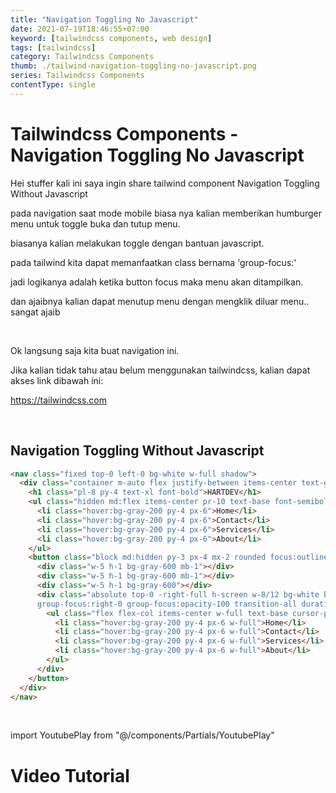 ```yaml
---
title: "Navigation Toggling No Javascript"
date: 2021-07-19T18:46:55+07:00
keyword: [tailwindcss components, web design]
tags: [tailwindcss]
category: Tailwindcss Components
thumb: ./tailwind-navigation-toggling-no-javascript.png
series: Tailwindcss Components
contentType: single
---
```


# Tailwindcss Components - Navigation Toggling No Javascript

Hei stuffer kali ini saya ingin share tailwind component Navigation Toggling Without Javascript

pada navigation saat mode mobile biasa nya kalian memberikan humburger menu untuk toggle buka dan tutup menu.

biasanya kalian melakukan toggle dengan bantuan javascript.

pada tailwind kita dapat memanfaatkan class bernama 'group-focus:' 

jadi logikanya adalah ketika button focus maka menu akan ditampilkan.

dan ajaibnya kalian dapat menutup menu dengan mengklik diluar menu.. sangat ajaib

<br/>

Ok langsung saja kita buat navigation ini.

Jika kalian tidak tahu atau belum menggunakan tailwindcss, kalian dapat akses link dibawah ini:

https://tailwindcss.com

<br/>

## Navigation Toggling Without Javascript
```html
<nav class="fixed top-0 left-0 bg-white w-full shadow">
  <div class="container m-auto flex justify-between items-center text-gray-700">
    <h1 class="pl-8 py-4 text-xl font-bold">HARTDEV</h1>
    <ul class="hidden md:flex items-center pr-10 text-base font-semibold cursor-pointer">
      <li class="hover:bg-gray-200 py-4 px-6">Home</li>
      <li class="hover:bg-gray-200 py-4 px-6">Contact</li>
      <li class="hover:bg-gray-200 py-4 px-6">Services</li>
      <li class="hover:bg-gray-200 py-4 px-6">About</li>
    </ul>
    <button class="block md:hidden py-3 px-4 mx-2 rounded focus:outline-none hover:bg-gray-200 group"> 
      <div class="w-5 h-1 bg-gray-600 mb-1"></div>
      <div class="w-5 h-1 bg-gray-600 mb-1"></div>
      <div class="w-5 h-1 bg-gray-600"></div>
      <div class="absolute top-0 -right-full h-screen w-8/12 bg-white border opacity-0
      group-focus:right-0 group-focus:opacity-100 transition-all duration-300">
        <ul class="flex flex-col items-center w-full text-base cursor-pointer pt-10">
          <li class="hover:bg-gray-200 py-4 px-6 w-full">Home</li>
          <li class="hover:bg-gray-200 py-4 px-6 w-full">Contact</li>
          <li class="hover:bg-gray-200 py-4 px-6 w-full">Services</li>
          <li class="hover:bg-gray-200 py-4 px-6 w-full">About</li>
        </ul>
      </div>
    </button>
  </div>
</nav>
```

<br/>

import YoutubePlay from "@/components/Partials/YoutubePlay"

# Video Tutorial
<YoutubePlay id="y-TM-gH6I1k"/>